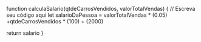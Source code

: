 function calculaSalario(qtdeCarrosVendidos, valorTotalVendas) {
 // Escreva seu código aqui
let salarioDaPessoa = valorTotalVendas * (0.05) +qtdeCarrosVendidos * (100) + (2000)

  return salario
}